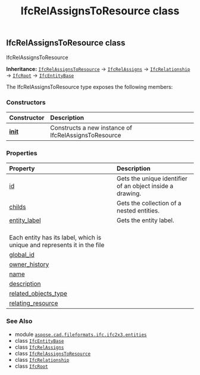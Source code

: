﻿---
title: IfcRelAssignsToResource class
second_title: Aspose.CAD for Python via .NET API References
description: 
type: docs
weight: 4460
url: /python-net/aspose.cad.fileformats.ifc.ifc2x3.entities/ifcrelassignstoresource/
is_root: false
---

## IfcRelAssignsToResource class

IfcRelAssignsToResource



**Inheritance:** [`IfcRelAssignsToResource`](/cad/python-net/aspose.cad.fileformats.ifc.ifc2x3.entities/ifcrelassignstoresource) → 
[`IfcRelAssigns`](/cad/python-net/aspose.cad.fileformats.ifc.ifc2x3.entities/ifcrelassigns) → 
[`IfcRelationship`](/cad/python-net/aspose.cad.fileformats.ifc.ifc2x3.entities/ifcrelationship) → 
[`IfcRoot`](/cad/python-net/aspose.cad.fileformats.ifc.ifc2x3.entities/ifcroot) → 
[`IfcEntityBase`](/cad/python-net/aspose.cad.fileformats.ifc/ifcentitybase)



The IfcRelAssignsToResource type exposes the following members:

### Constructors
| Constructor | Description |
| :- | :- |
| [__init__](/cad/python-net/aspose.cad.fileformats.ifc.ifc2x3.entities/ifcrelassignstoresource/__init__/#) | Constructs a new instance of IfcRelAssignsToResource |


### Properties
| Property | Description |
| :- | :- |
| [id](/cad/python-net/aspose.cad.fileformats.ifc.ifc2x3.entities/ifcrelassignstoresource/id) | Gets the unique identifier of an object inside a drawing. |
| [childs](/cad/python-net/aspose.cad.fileformats.ifc.ifc2x3.entities/ifcrelassignstoresource/childs) | Gets the collection of a nested entities. |
| [entity_label](/cad/python-net/aspose.cad.fileformats.ifc.ifc2x3.entities/ifcrelassignstoresource/entity_label) | Gets the entity label.<br/>Each entity has its label, which is unique and represents it in the file |
| [global_id](/cad/python-net/aspose.cad.fileformats.ifc.ifc2x3.entities/ifcrelassignstoresource/global_id) |  |
| [owner_history](/cad/python-net/aspose.cad.fileformats.ifc.ifc2x3.entities/ifcrelassignstoresource/owner_history) |  |
| [name](/cad/python-net/aspose.cad.fileformats.ifc.ifc2x3.entities/ifcrelassignstoresource/name) |  |
| [description](/cad/python-net/aspose.cad.fileformats.ifc.ifc2x3.entities/ifcrelassignstoresource/description) |  |
| [related_objects_type](/cad/python-net/aspose.cad.fileformats.ifc.ifc2x3.entities/ifcrelassignstoresource/related_objects_type) |  |
| [relating_resource](/cad/python-net/aspose.cad.fileformats.ifc.ifc2x3.entities/ifcrelassignstoresource/relating_resource) |  |



### See Also
* module [`aspose.cad.fileformats.ifc.ifc2x3.entities`](..)
* class [`IfcEntityBase`](/cad/python-net/aspose.cad.fileformats.ifc/ifcentitybase)
* class [`IfcRelAssigns`](/cad/python-net/aspose.cad.fileformats.ifc.ifc2x3.entities/ifcrelassigns)
* class [`IfcRelAssignsToResource`](/cad/python-net/aspose.cad.fileformats.ifc.ifc2x3.entities/ifcrelassignstoresource)
* class [`IfcRelationship`](/cad/python-net/aspose.cad.fileformats.ifc.ifc2x3.entities/ifcrelationship)
* class [`IfcRoot`](/cad/python-net/aspose.cad.fileformats.ifc.ifc2x3.entities/ifcroot)

